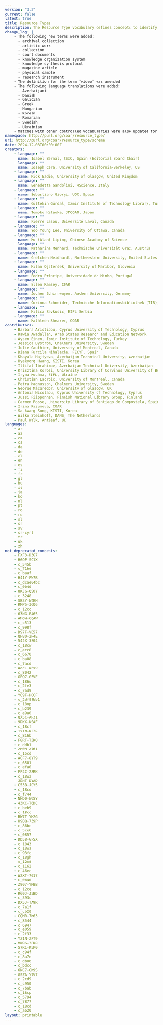 ```yaml
---
version: "3.2"
current: false
latest: true
title: Resource Types
description: The Resource Type vocabulary defines concepts to identify the genre of a resource. Such resources, like publications, research data, audio and video objects, are typically deposited in institutional and thematic repositories or published in ejournals. This vocabulary supports a hierarchical model that relates narrower and broader concepts. Multilingual labels regard regional distinctions in language and term. Concepts of this vocabulary are mapped with terms and concepts of similar vocabularies and dictionaries.
change_log: |
    - The following new terms were added:
      - archival collection
      - artistic work
      - collection
      - court documents
      - knowledge organization system
      - knowledge synthesis protocol
      - magazine article
      - physical sample
      - research instrument
    - The definition for the term "video" was amended
    - The following language translations were added:
      - Azerbaijani
      - Danish
      - Galician
      - Greek
      - Hungarian
      - Korean
      - Romanian
      - Swedish
      - Ukrainian
    - Matches with other controlled vocabularies were also updated for all terms
namespace: http://purl.org/coar/resource_type/
uri: http://purl.org/coar/resource_type/scheme
date: 2024-12-03T00:00:00Z
creators:
    - language: ""
      name: Isabel Bernal, CSIC, Spain (Editorial Board Chair)
    - language: ""
      name: Joseph Cera, University of California-Berkeley, US
    - language: ""
      name: Mick Eadie, University of Glasgow, United Kingdom
    - language: ""
      name: Benedetta Gandolini, 4Science, Italy
    - language: ""
      name: Sebastiano Giorgi, UOC, Spain
    - language: ""
      name: Gültekin Gürdal, Izmir Institute of Technology Library, Turkey
    - language: ""
      name: Tomoko Kataoka, JPCOAR, Japan
    - language: ""
      name: Pierre Lasou, Université Laval, Canada
    - language: ""
      name: Yoo Young Lee, University of Ottawa, Canada
    - language: ""
      name: Ku (Alan) Liping, Chinese Academy of Science
    - language: ""
      name: Katharina Menhard, Technische Universität Graz, Austria
    - language: ""
      name: Gretchen Neidhardt, Northwestern University, United States
    - language: ""
      name: Milan Ojsteršek, University of Maribor, Slovenia
    - language: ""
      name: Pedro Príncipe, Universidade do Minho, Portugal
    - language: ""
      name: Ellen Ramsey, COAR
    - language: ""
      name: Jochen Schirrwagen, Aachen University, Germany
    - language: ""
      name: Corinna Schneider, Technische Informationsbibliothek (TIB), Germany
    - language: ""
      name: Milica Sevkusic, EIFL Serbia
    - language: ""
      name: Kathleen Shearer, COAR
contributors:
    - Barbara Aristidou, Cyprus University of Technology, Cyprus
    - Rawia Awadallah, Arab States Research and Education Network
    - Aysen Binen, Izmir Institute of Technology, Turkey
    - Jessica Byström, Chalmers University, Sweden
    - Julie Gauthier, University of Montreal, Canada
    - Diana Furcila Mihalache, FECYT, Spain
    - Khayala Hajiyeva, Azerbaijan Technical University, Azerbaijan
    - Hyekyong Hwang, KISTI, Korea
    - Iltifat Ibrahimov, Azerbaijan Technical University, Azerbaijan
    - Krisztina Korosi, University Library of Corvinus University of Budapest, Hungary
    - Iryna Kuchma, EIFL, Ukraine
    - Christian Lacroix, University of Montreal, Canada
    - Petra Magnusson, Chalmers University, Sweden
    - George Macgregor, University of Glasgow, UK
    - Antonia Nicolaou, Cyprus University of Technology, Cyprus
    - Jussi Piipponnen, Finnish National Library Group, Finland
    - Carmen Posse, University Library of Santiago de Compostela, Spain
    - Irina Razumova, COAR
    - Sa-kwang Song, KISTI, Korea
    - Wilko Steinhoff, DANS, The Netherlands
    - Paul Walk, Antleaf, UK
languages:
    - ar
    - az
    - ca
    - cs
    - da
    - de
    - el
    - en
    - es
    - fi
    - fr
    - gl
    - hu
    - it
    - ja
    - ko
    - nl
    - pt
    - ro
    - ru
    - sl
    - sr
    - sv
    - sr-cyrl
    - tr
    - uk
    - zh
not_deprecated_concepts:
    - FXF3-D3G7
    - H6QP-SC1X
    - c_545b
    - c_71bd
    - c_baaf
    - H41Y-FW7B
    - c_dcae04bc
    - c_0040
    - 8KJG-QS0Y
    - c_3248
    - SB3Y-W4EH
    - RMP5-3GQ6
    - c_12cc
    - 63NG-B465
    - AM6W-6QAW
    - c_c513
    - c_998f
    - D97F-VB57
    - QH80-2R4E
    - 542X-3S04
    - c_18cw
    - c_ecc8
    - c_6670
    - c_ba08
    - c_7acd
    - A8F1-NPV9
    - c_8042
    - GPQ7-G5VE
    - c_186u
    - c_2fe3
    - c_7ad9
    - YC9F-HGCF
    - c_2df8fbb1
    - c_18op
    - c_b239
    - c_e9a0
    - QX5C-AR31
    - 9DKX-KSAF
    - c_18cf
    - 1YTN-RJZE
    - c_816b
    - F8RT-TJK0
    - c_ddb1
    - 2H0M-X761
    - c_15cd
    - ACF7-8YT9
    - c_6501
    - c_efa0
    - FF4C-28RK
    - c_18wz
    - JBNF-DYAD
    - C53B-JCY5
    - c_18co
    - c_f744
    - NHD0-W6SY
    - 43KC-T6DC
    - c_beb9
    - c_18cc
    - BW7T-YM2G
    - H9BQ-739P
    - c_86bc
    - c_5ce6
    - c_0857
    - DD58-GFSX
    - c_1843
    - c_18ws
    - c_93fc
    - c_18gh
    - c_12cd
    - c_1162
    - c_46ec
    - W2XT-7017
    - c_0640
    - Z907-YMBB
    - c_12ce
    - R60J-J5BD
    - c_393c
    - DX5J-TA9R
    - c_7a1f
    - c_cb28
    - CQMR-7K63
    - c_8544
    - c_6947
    - c_e059
    - c_2f33
    - YZ1N-ZFT9
    - MW8G-3CR8
    - S7R1-K5P0
    - c_c94f
    - c_8a7e
    - c_db06
    - c_bdcc
    - 6NC7-GK9S
    - GSZA-Y7V7
    - c_2cd9
    - c_c950
    - c_7bab
    - c_18cp
    - c_5794
    - c_7877
    - c_18cd
    - c_ab20
layout: printable
---
```



